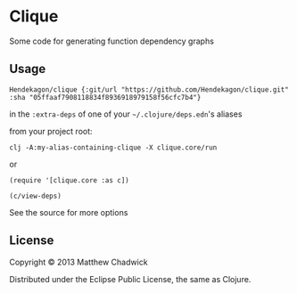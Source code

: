 # Clique

Some code for generating function dependency graphs

## Usage


`Hendekagon/clique {:git/url "https://github.com/Hendekagon/clique.git" :sha "05ffaaf7908118834f8936918979158f56cfc7b4"}`

in the `:extra-deps` of one of your `~/.clojure/deps.edn`'s aliases

from your project root:

`clj -A:my-alias-containing-clique -X clique.core/run`

or

```
(require '[clique.core :as c])

(c/view-deps)
```

See the source for more options



## License

Copyright © 2013 Matthew Chadwick

Distributed under the Eclipse Public License, the same as Clojure.
